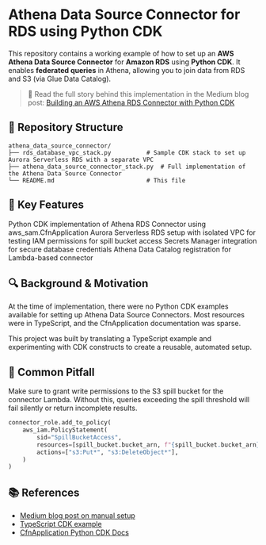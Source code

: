 # Athena Data Source Connector for RDS using Python CDK

This repository contains a working example of how to set up an **AWS Athena Data Source Connector** for **Amazon RDS** using **Python CDK**. It enables **federated queries** in Athena, allowing you to join data from RDS and S3 (via Glue Data Catalog).

> 📖 Read the full story behind this implementation in the Medium blog post:
[Building an AWS Athena RDS Connector with Python CDK](https://medium.com/@attila9778/building-an-aws-athena-rds-connector-with-python-cdk-lessons-from-the-trenches-e06cb1aff885)

## 📁 Repository Structure
```
athena_data_source_connector/
├── rds_database_vpc_stack.py          # Sample CDK stack to set up Aurora Serverless RDS with a separate VPC
├── athena_data_source_connector_stack.py  # Full implementation of the Athena Data Source Connector
└── README.md                          # This file
```

## 🚀 Key Features

Python CDK implementation of Athena RDS Connector using aws_sam.CfnApplication
Aurora Serverless RDS setup with isolated VPC for testing
IAM permissions for spill bucket access
Secrets Manager integration for secure database credentials
Athena Data Catalog registration for Lambda-based connector

## 🔍 Background & Motivation
At the time of implementation, there were no Python CDK examples available for setting up Athena Data Source Connectors. Most resources were in TypeScript, and the CfnApplication documentation was sparse.

This project was built by translating a TypeScript example and experimenting with CDK constructs to create a reusable, automated setup.

## 🐛 Common Pitfall

Make sure to grant write permissions to the S3 spill bucket for the connector Lambda. Without this, queries exceeding the spill threshold will fail silently or return incomplete results.

```python
connector_role.add_to_policy(
    aws_iam.PolicyStatement(
        sid="SpillBucketAccess",
        resources=[spill_bucket.bucket_arn, f"{spill_bucket.bucket_arn}/*"],
        actions=["s3:Put*", "s3:DeleteObject*"],
    )
)
```

## 📚 References

* [Medium blog post on manual setup](https://medium.com/piateamtech/how-to-use-athena-jdbc-connector-for-rds-database-from-athena-on-aws-environment-25c282b6fdc2)
* [TypeScript CDK example](https://aws.plainenglish.io/aws-cdk-athena-rds-ddfa2a5859be)
* [CfnApplication Python CDK Docs](https://docs.aws.amazon.com/cdk/api/v2/python/aws_cdk.aws_appconfig/CfnApplication.html)
